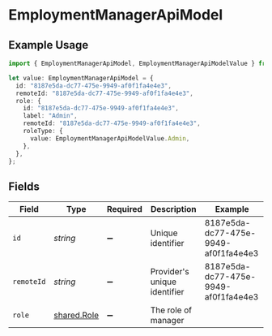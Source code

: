 # EmploymentManagerApiModel

## Example Usage

```typescript
import { EmploymentManagerApiModel, EmploymentManagerApiModelValue } from "@stackone/stackone-client-ts/sdk/models/shared";

let value: EmploymentManagerApiModel = {
  id: "8187e5da-dc77-475e-9949-af0f1fa4e4e3",
  remoteId: "8187e5da-dc77-475e-9949-af0f1fa4e4e3",
  role: {
    id: "8187e5da-dc77-475e-9949-af0f1fa4e4e3",
    label: "Admin",
    remoteId: "8187e5da-dc77-475e-9949-af0f1fa4e4e3",
    roleType: {
      value: EmploymentManagerApiModelValue.Admin,
    },
  },
};
```

## Fields

| Field                                             | Type                                              | Required                                          | Description                                       | Example                                           |
| ------------------------------------------------- | ------------------------------------------------- | ------------------------------------------------- | ------------------------------------------------- | ------------------------------------------------- |
| `id`                                              | *string*                                          | :heavy_minus_sign:                                | Unique identifier                                 | 8187e5da-dc77-475e-9949-af0f1fa4e4e3              |
| `remoteId`                                        | *string*                                          | :heavy_minus_sign:                                | Provider's unique identifier                      | 8187e5da-dc77-475e-9949-af0f1fa4e4e3              |
| `role`                                            | [shared.Role](../../../sdk/models/shared/role.md) | :heavy_minus_sign:                                | The role of manager                               |                                                   |
